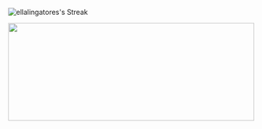 

<!-- ![ellalingatores's Stats](https://github-readme-stats.vercel.app/api?username=ellalingatores&theme=vue-dark&show_icons=true&hide_border=true&count_private=true) -->
![ellalingatores's Streak](https://github-readme-streak-stats.herokuapp.com/?user=ellalingatores&theme=vue-dark&hide_border=true)

<img align="center" width="500" height="200" src="https://github-readme-stats.vercel.app/api?username=ellalingatores&theme=vue-dark&show_icons=true&hide_border=true&count_private=true">

